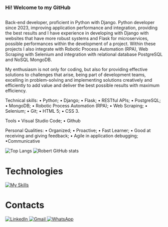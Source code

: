 ### Hi! Welcome to my GitHub
##

Back-end developer, proficient in Python with Django.
Python developer since 2023, improving application performance and integration, providing the best results and I have experience in developing with Django with websites that have more robust systems and Flask for microservices, possible performances within the development of a project. Within these projects I also integrate with Robotic Process Automation (RPA), Web Scraping with Selenium and integration with relational database PostgreSQL and NoSQL MongoDB.

My enthusiasm is not only for coding, but also for providing effective solutions to challenges that arise, being part of development teams, excelling in problem-solving and implementing solutions creatively and efficiently to add value and deliver the best possible results with maximum efficiency.

Technical skills:
• Python;
• Django;
• Flask;
• RESTful APIs;
• PostgreSQL;
• MongoDB;
• Robotic Process Automation (RPA);
• Web Scraping;
• Selenium;
• Git;
• HTML 5;
• CSS 3.

Tools
• Visual Studio Code;
• Github

Personal Qualities:
• Organized;
• Proactive;
• Fast Learner;
• Good at receiving and giving feedback;
• Agile in application debugging;
•Communicative

          


![Top Langs](https://github-readme-stats.vercel.app/api/top-langs/?username=Robert-Cortez-Rudi&layout=compact&theme=tokyonight&langs_count=10&card_width=335)
![Robert GitHub stats](https://github-readme-stats.vercel.app/api?username=Robert-Cortez-Rudi&show_icons=true&theme=tokyonight&card_width=300)


# Technologies 

 [![My Skills](https://skillicons.dev/icons?i=py,django,flask,fastapi,postgres,mongodb,js,html,css)](https://skillicons.dev)   


# Contacts

<a href="https://www.linkedin.com/in/robert-cortez-rudi/" target="_blank">
  <img src="https://img.shields.io/badge/LinkedIn-0A66C2?style=for-the-badge&logo=linkedin&logoColor=white" alt="LinkedIn">
</a>
<a href="mailto:robertrudi.dev@gmail.com?subject=Assunto%20do%20Email&body=Corpo%20do%20email">
  <img src="https://img.shields.io/badge/Gmail-D14836?style=for-the-badge&logo=gmail&logoColor=white" alt="Gmail">
</a>
<a href="https://wa.me/5512974100583?text=Olá%20Robert,%20tudo bem?">
  <img src="https://img.shields.io/badge/WhatsApp-25D366?style=for-the-badge&logo=whatsapp&logoColor=white" alt="WhatsApp">
</a>


